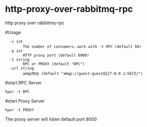 # http-proxy-over-rabbitmq-rpc
http proxy over rabbitmq-rpc

#Usage
```
  -c int
        The number of consumers，work with -t RPC (default 50)
  -p int
        HTTP proxy port (default 8000)
  -t string
        RPC or PROXY (default "RPC")
  -url string
        amqp地址 (default "amqp://guest:guest@127.0.0.1:5672/")
```

#start RPC Server
```
hpor -t RPC
```

#start Proxy Server
```
hpor -t PROXY
```

The proxy server will listen default port 8000